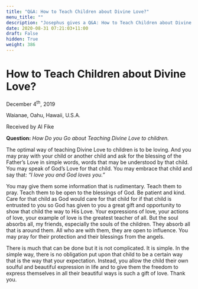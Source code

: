 ```yaml
---
title: "Q&A: How to Teach Children about Divine Love?"
menu_title: ""
description: "Josephus gives a Q&A: How to Teach Children about Divine Love?"
date: 2020-08-31 07:21:03+11:00
draft: False
hidden: True
weight: 386
---
```

# How to Teach Children about Divine Love?

December 4<sup>th</sup>, 2019

Waianae, Oahu, Hawaii, U.S.A.

Received by Al Fike

**Question:** *How Do you Go about Teaching Divine Love to children.*

The optimal way of teaching Divine Love to children is to be loving. And you may pray with your child or another child and ask for the blessing of the Father’s Love in simple words, words that may be understood by that child. You may speak of God’s Love for that child. You may embrace that child and say that: *“I love you and God loves you.”* 

You may give them some information that is rudimentary. Teach them to pray. Teach them to be open to the blessings of God. Be patient and kind. Care for that child as God would care for that child for if that child is entrusted to you so God has given to you a great gift and opportunity to show that child the way to His Love. Your expressions of love, your actions of love, your example of love is the greatest teacher of all. But the soul absorbs all, my friends, especially the souls of the children. They absorb all that is around them. All who are with them, they are open to influence. You may pray for their protection and their blessings from the angels. 

There is much that can be done but it is not complicated. It is simple. In the simple way, there is no obligation put upon that child to be a certain way that is the way that your expectation. Instead, you allow the child their own soulful and beautiful expression in life and to give them the freedom to express themselves in all their beautiful ways is such a gift of love.  Thank you.